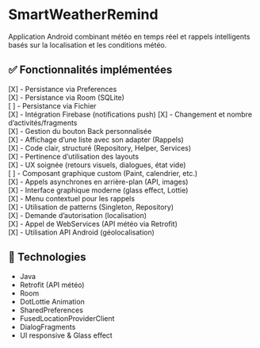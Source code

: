# SmartWeatherRemind

Application Android combinant météo en temps réel et rappels intelligents basés sur la localisation et les conditions météo.

## ✅ Fonctionnalités implémentées

[X] - Persistance via Preferences  
[X] - Persistance via Room (SQLite)  
[ ] - Persistance via Fichier  
[X] - Intégration Firebase (notifications push) 
[X] - Changement et nombre d’activités/fragments  
[X] - Gestion du bouton Back personnalisée  
[X] - Affichage d’une liste avec son adapter (Rappels)  
[X] - Code clair, structuré (Repository, Helper, Services)  
[X] - Pertinence d’utilisation des layouts  
[X] - UX soignée (retours visuels, dialogues, état vide)  
[ ] - Composant graphique custom (Paint, calendrier, etc.)  
[X] - Appels asynchrones en arrière-plan (API, images)  
[X] - Interface graphique moderne (glass effect, Lottie)  
[X] - Menu contextuel pour les rappels  
[X] - Utilisation de patterns (Singleton, Repository)  
[X] - Demande d’autorisation (localisation)  
[X] - Appel de WebServices (API météo via Retrofit)  
[X] - Utilisation API Android (géolocalisation)

## 📱 Technologies

- Java
- Retrofit (API météo)
- Room
- DotLottie Animation
- SharedPreferences
- FusedLocationProviderClient
- DialogFragments
- UI responsive & Glass effect
